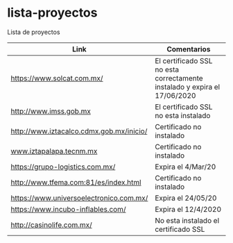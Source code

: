 # lista-proyectos
Lista de proyectos

| Link | Comentarios |
| ---------- | ---------- |
| https://www.solcat.com.mx/   | El certificado SSL no esta correctamente instalado y expira el 17/06/2020  |
| http://www.imss.gob.mx   | El certificado SSL no esta  instalado  |
|http://www.iztacalco.cdmx.gob.mx/inicio/ | Certificado no instalado |
|www.iztapalapa.tecnm.mx | Certificado no instalado |
|https://grupo-logistics.com.mx/ | Expira el 4/Mar/20 |
|http://www.tfema.com:81/es/index.html | Certificado no instalado |
| https://www.universoelectronico.com.mx/ | Expira el 24/05/20 |
| https://www.incubo-inflables.com/ | Expira el 12/4/2020 |
|http://casinolife.com.mx/| No esta instalado el certificado SSL |



